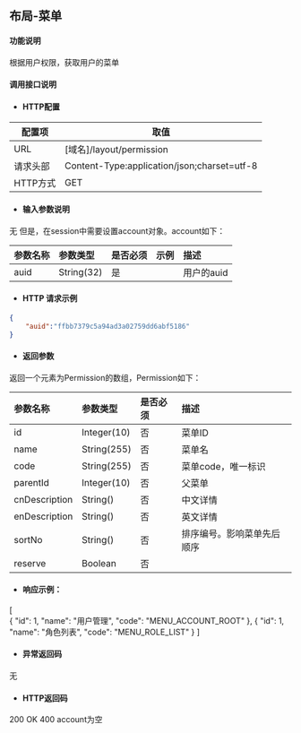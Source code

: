 ## 布局-菜单

#### 功能说明

根据用户权限，获取用户的菜单

#### 调用接口说明

* #### HTTP配置

| 配置项 | 取值 |
| --- | --- |
| URL | \[域名\]/layout/permission|
| 请求头部 | Content-Type:application/json;charset=utf-8 |
| HTTP方式 | GET |

* #### 输入参数说明
无 
但是，在session中需要设置account对象。account如下：

| 参数名称 | 参数类型 | 是否必须 | 示例 | 描述 |
| :--- | :--- | :--- | :--- | :--- |
| auid| String(32) | 是 | | 用户的auid |


* #### HTTP 请求示例

```json
{
	"auid":"ffbb7379c5a94ad3a02759dd6abf5186"
}
```



* #### 返回参数

返回一个元素为Permission的数组，Permission如下：

| 参数名称 | 参数类型 | 是否必须 | 描述 |
| :--- | :--- | :--- | :--- |
|id| Integer(10) | 否 |菜单ID |
|name |String\(255\) | 否 | 菜单名|
| code| String\(255\)| 否 | 菜单code，唯一标识|
| parentId| Integer(10)| 否 | 父菜单|
| cnDescription|String\(\) | 否 | 中文详情|
| enDescription| String\(\)| 否 | 英文详情|
| sortNo|String\(\) | 否 | 排序编号。影响菜单先后顺序|
|reserve|Boolean|否||



* #### 响应示例：

[	
	{
		"id": 1,
		"name": "用户管理",
		"code": "MENU_ACCOUNT_ROOT"
	},
	{
		"id": 1,
		"name": "角色列表",
		"code": "MENU_ROLE_LIST"
	}
]
* #### 异常返回码
无

* #### HTTP返回码
200 OK
400 account为空




